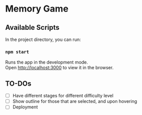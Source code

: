 # Memory Game

## Available Scripts

In the project directory, you can run:

### `npm start`

Runs the app in the development mode.\
Open [http://localhost:3000](http://localhost:3000) to view it in the browser.


## TO-DOs

- [ ] Have different stages for different difficulty level
- [ ] Show outline for those that are selected, and upon hovering
- [ ] Deployment